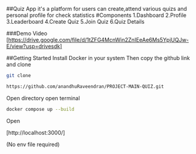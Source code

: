 ##Quiz App
it's a platform for users can create,attend various quizs and personal profile for check statistics 
#Components
1.Dashboard
2.Profile
3.Leaderboard
4.Create Quiz
5.Join Quiz
6.Quiz Details

###Demo Video
[https://drive.google.com/file/d/1tZFG4McnWin2ZnIEeAe6Ms5YpjUQJw-E/view?usp=drivesdk]

##Getting Started 
Install Docker in your system 
Then copy the github link and clone
```bash
git clone
```
```bash
https://github.com/anandhuRaveendran/PROJECT-MAIN-QUIZ.git
```
Open directory 
open terminal 
```bash
docker compose up --build
```
Open

[http://localhost:3000/]

(No env file required)

